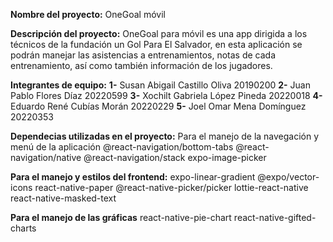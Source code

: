 **Nombre del proyecto:**
OneGoal móvil

**Descripción del proyecto:**
OneGoal para móvil es una app dirigida a los técnicos de la fundación un Gol Para El Salvador, en esta aplicación se podrán manejar las asistencias a entrenamientos, 
notas de cada entrenamiento, así como también información de los jugadores.

**Integrantes de equipo:**
**1-** Susan Abigail Castillo Oliva 20190200
**2-** Juan Pablo Flores Díaz 20220599
**3-** Xochilt Gabriela López Pineda 20220018
**4-** Eduardo René Cubías Morán 20220229
**5-** Joel Omar Mena Domínguez 20220353

**Dependecias utilizadas en el proyecto:**
Para el manejo de la navegación y menú de la aplicación
@react-navigation/bottom-tabs
@react-navigation/native
@react-navigation/stack
expo-image-picker

**Para el manejo y estilos del frontend:**
expo-linear-gradient
@expo/vector-icons
react-native-paper
@react-native-picker/picker
lottie-react-native
react-native-masked-text

**Para el manejo de las gráficas**
react-native-pie-chart
react-native-gifted-charts


